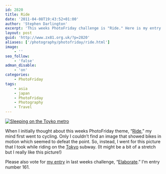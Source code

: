 ```yaml
---
id: 2820
title: Ride
date: '2011-04-08T19:43:52+01:00'
author: 'Stephen Darlington'
excerpt: 'This weeks PhotoFriday challenge is "Ride." Here is my entry.'
layout: post
guid: 'http://www.zx81.org.uk/?p=2820'
aliases: ['/photography/photofriday/ride.html']
image:
    - ''
seo_follow:
    - 'false'
adman_disable:
    - 'on'
categories:
    - PhotoFriday
tags:
    - asia
    - japan
    - PhotoFriday
    - Photography
    - Travel
---
```


[![Sleeping on the Toyko metro](https://i0.wp.com/farm5.static.flickr.com/4124/5093737519_a5baa00e8d.jpg?resize=500%2C333)](http://www.flickr.com/photos/stephendarlington/5093737519/ "Sleeping on the Toyko metro by stephendarlington, on Flickr")

When I initially thought about this weeks PhotoFriday theme, “[Ride](http://www.photofriday.com/archives/challenge/001073.php),” my mind first went to cycling. Only I couldn’t find an image that showed bikes in motion which seemed to defeat the point. So, instead, I went for this picture that I took while riding on the [Tokyo](/travel/japan-tokyo.html) subway. (It might be a bit of a stretch but I really like this picture!)

Please also vote for [my entry](/photography/photofriday/elaborate.html) in last weeks challenge, “[Elaborate](http://www.photofriday.com/linkviewer.php?id=1071).” I’m entry number 161.